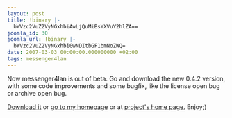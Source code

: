 ```yaml
---
layout: post
title: !binary |-
  bWVzc2VuZ2VyNGxhbiAwLjQuMiBsYXVuY2hlZA==
joomla_id: 30
joomla_url: !binary |-
  bWVzc2VuZ2VyNGxhbi0wNDItbGF1bmNoZWQ=
date: 2007-03-03 00:00:00.000000000 +02:00
tags: messenger4lan
---
```

Now messenger4lan is out of beta. Go and download the new 0.4.2 version, with some code improvements and some bugfix, like the license open bug or archive open bug.

<a href="http://sourceforge.net/project/downloading.php?group_id=167069&amp;use_mirror=osdn&amp;filename=msg4lan0.4.2.ace&amp;83795355">Download it</a> or <a href="http://oprod.tk/">go to my homepage</a> or at <a href="http://sourceforge.net/projects/msg4lan">project's home page.</a> Enjoy;)
